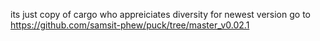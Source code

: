its just copy of cargo who appreiciates diversity 
for newest version go to
https://github.com/samsit-phew/puck/tree/master_v0.02.1

